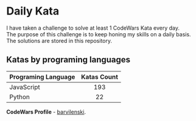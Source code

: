 # Daily Kata

I have taken a challenge to solve at least 1 CodeWars Kata every day.  
The purpose of this challenge is to keep honing my skills on a daily basis.  
The solutions are stored in this repository.

## Katas by programing languages

| Programing Language | Katas Count |
| ------------------- | :---------: |
| JavaScript          |         193 |
| Python              |          22 |


**CodeWars Profile** - [barvilenski](https://www.codewars.com/users/vbarv24).
